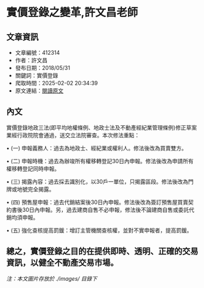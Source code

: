 # 實價登錄之變革,許文昌老師

## 文章資訊
- 文章編號：412314
- 作者：許文昌
- 發布日期：2018/05/31
- 關鍵詞：實價登錄
- 爬取時間：2025-02-02 20:34:39
- 原文連結：[閱讀原文](https://real-estate.get.com.tw/Columns/detail.aspx?no=412314)

## 內文
實價登錄地政三法(即平均地權條例、地政士法及不動產經紀業管理條例)修正草案業經行政院院會通過，送交立法院審查。本次修法重點：

• (一) 申報義務人：過去為地政士、經紀業或權利人。修法後改為買賣雙方。

• (二) 申報時機：過去為辦竣所有權移轉登記30日內申報。修法後改為申請所有權移轉登記同時申報。

• (三) 揭露內容：過去採去識別化，以30戶一單位，只揭露區段。修法後改為門牌或地號完全揭露。

• (四) 預售屋申報：過去代銷結案後30日內申報。修法後改為簽訂預售屋買賣契約書後30日內申報。另，過去建商自售不必申報，修法後不論建商自售或委託代銷均須申報。

• (五) 強化查核提高罰鍰：增訂主管機關查核權，並對不實申報者，提高罰鍰。

總之，實價登錄之目的在提供即時、透明、正確的交易資訊，以健全不動產交易市場。
---
*注：本文圖片存放於 ./images/ 目錄下*
